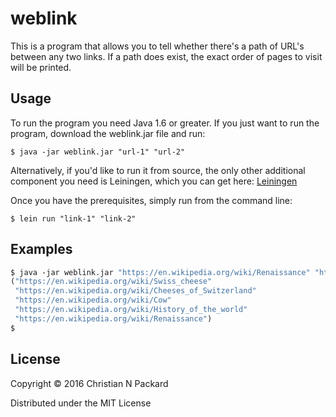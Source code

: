 # weblink

This is a program that allows you to tell whether there's a path of URL's between any two links.
If a path does exist, the exact order of pages to visit will be printed.

## Usage

To run the program you need Java 1.6 or greater. If you just want to run the program, download the weblink.jar file and run:

    $ java -jar weblink.jar "url-1" "url-2"

Alternatively, if you'd like to run it from source, the only other additional component you need is Leiningen, which you can get here: [Leiningen](http://http://leiningen.org/)

Once you have the prerequisites, simply run from the command line:

    $ lein run "link-1" "link-2"

## Examples

```clojure
$ java -jar weblink.jar "https://en.wikipedia.org/wiki/Renaissance" "https://en.wikipedia.org/wiki/Swiss_cheese"
("https://en.wikipedia.org/wiki/Swiss_cheese"
 "https://en.wikipedia.org/wiki/Cheeses_of_Switzerland"
 "https://en.wikipedia.org/wiki/Cow"
 "https://en.wikipedia.org/wiki/History_of_the_world"
 "https://en.wikipedia.org/wiki/Renaissance")
$ 

```

## License

Copyright © 2016 Christian N Packard

Distributed under the MIT License
